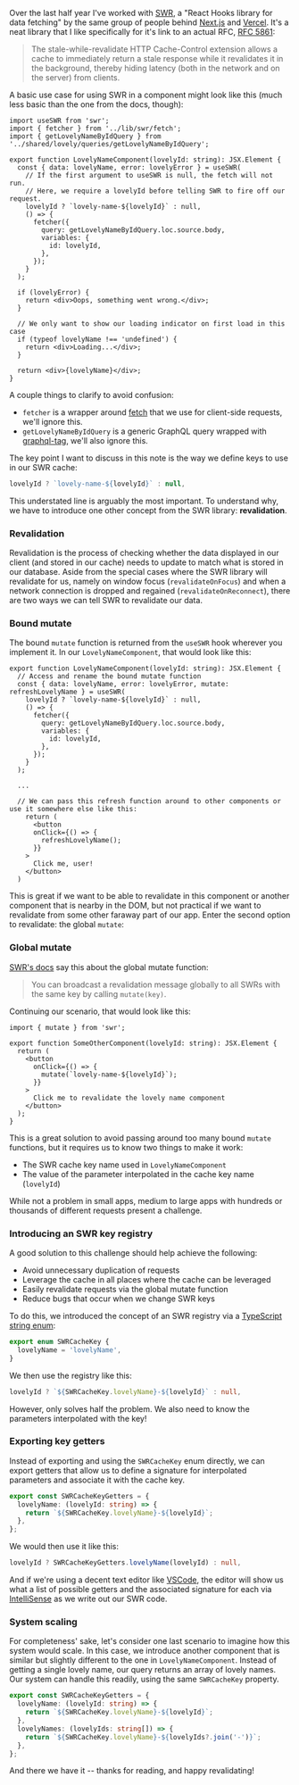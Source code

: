 <!--
title: SWR keys and revalidation
slug: /notes/swr-keys-and-revalidation
date: 2021-05-09
description: A solution to managing keys and revalidation for the SWR library.
categories: JS, TS
-->

Over the last half year I've worked with [SWR](https://swr.vercel.app), a "React Hooks library for data fetching" by the same group of people behind [Next.js](https://nextjs.org) and [Vercel](https://vercel.com). It's a neat library that I like specifically for it's link to an actual RFC, [RFC 5861](https://tools.ietf.org/html/rfc5861):

> The stale-while-revalidate HTTP Cache-Control extension allows a cache to immediately return a stale response while it revalidates it in the background, thereby hiding latency (both in the network and on the server) from clients.

A basic use case for using SWR in a component might look like this (much less basic than the one from the docs, though):

```tsx
import useSWR from 'swr';
import { fetcher } from '../lib/swr/fetch';
import { getLovelyNameByIdQuery } from '../shared/lovely/queries/getLovelyNameByIdQuery';

export function LovelyNameComponent(lovelyId: string): JSX.Element {
  const { data: lovelyName, error: lovelyError } = useSWR(
    // If the first argument to useSWR is null, the fetch will not run.
    // Here, we require a lovelyId before telling SWR to fire off our request.
    lovelyId ? `lovely-name-${lovelyId}` : null,
    () => {
      fetcher({
        query: getLovelyNameByIdQuery.loc.source.body,
        variables: {
          id: lovelyId,
        },
      });
    }
  );

  if (lovelyError) {
    return <div>Oops, something went wrong.</div>;
  }

  // We only want to show our loading indicator on first load in this case
  if (typeof lovelyName !== 'undefined') {
    return <div>Loading...</div>;
  }

  return <div>{lovelyName}</div>;
}
```

A couple things to clarify to avoid confusion:

- `fetcher` is a wrapper around [fetch](https://developer.mozilla.org/en-US/docs/Web/API/Fetch_API) that we use for client-side requests, we'll ignore this.
- `getLovelyNameByIdQuery` is a generic GraphQL query wrapped with [graphql-tag](https://github.com/apollographql/graphql-tag), we'll also ignore this.

The key point I want to discuss in this note is the way we define keys to use in our SWR cache:

```javascript
lovelyId ? `lovely-name-${lovelyId}` : null,
```

This understated line is arguably the most important. To understand why, we have to introduce one other concept from the SWR library: **revalidation**.

### Revalidation

Revalidation is the process of checking whether the data displayed in our client (and stored in our cache) needs to update to match what is stored in our database. Aside from the special cases where the SWR library will revalidate for us, namely on window focus (`revalidateOnFocus`) and when a network connection is dropped and regained (`revalidateOnReconnect`), there are two ways we can tell SWR to revalidate our data.

### Bound mutate

The bound `mutate` function is returned from the `useSWR` hook wherever you implement it. In our `LovelyNameComponent`, that would look like this:

```tsx
export function LovelyNameComponent(lovelyId: string): JSX.Element {
  // Access and rename the bound mutate function
  const { data: lovelyName, error: lovelyError, mutate: refreshLovelyName } = useSWR(
    lovelyId ? `lovely-name-${lovelyId}` : null,
    () => {
      fetcher({
        query: getLovelyNameByIdQuery.loc.source.body,
        variables: {
          id: lovelyId,
        },
      });
    }
  );

  ...

  // We can pass this refresh function around to other components or use it somewhere else like this:
	return (
	  <button
      onClick={() => {
        refreshLovelyName();
      }}
    >
      Click me, user!
    </button>
  )
```

This is great if we want to be able to revalidate in this component or another component that is nearby in the DOM, but not practical if we want to revalidate from some other faraway part of our app. Enter the second option to revalidate: the global `mutate`:

### Global mutate

[SWR's docs](https://swr.vercel.app/docs/mutation) say this about the global mutate function:

> You can broadcast a revalidation message globally to all SWRs with the same key by calling `mutate(key)`.

Continuing our scenario, that would look like this:

```tsx
import { mutate } from 'swr';

export function SomeOtherComponent(lovelyId: string): JSX.Element {
  return (
    <button
      onClick={() => {
        mutate(`lovely-name-${lovelyId}`);
      }}
    >
      Click me to revalidate the lovely name component
    </button>
  );
}
```

This is a great solution to avoid passing around too many bound `mutate` functions, but it requires us to know two things to make it work:

- The SWR cache key name used in `LovelyNameComponent`
- The value of the parameter interpolated in the cache key name (`lovelyId`)

While not a problem in small apps, medium to large apps with hundreds or thousands of different requests present a challenge.

### Introducing an SWR key registry

A good solution to this challenge should help achieve the following:

- Avoid unnecessary duplication of requests
- Leverage the cache in all places where the cache can be leveraged
- Easily revalidate requests via the global mutate function
- Reduce bugs that occur when we change SWR keys

To do this, we introduced the concept of an SWR registry via a [TypeScript string enum](https://www.typescriptlang.org/docs/handbook/enums.html#string-enums):

```typescript
export enum SWRCacheKey {
  lovelyName = 'lovelyName',
}
```

We then use the registry like this:

```typescript
lovelyId ? `${SWRCacheKey.lovelyName}-${lovelyId}` : null,
```

However, only solves half the problem. We also need to know the parameters interpolated with the key!

### Exporting key getters

Instead of exporting and using the `SWRCacheKey` enum directly, we can export getters that allow us to define a signature for interpolated parameters and associate it with the cache key.

```typescript
export const SWRCacheKeyGetters = {
  lovelyName: (lovelyId: string) => {
    return `${SWRCacheKey.lovelyName}-${lovelyId}`;
  },
};
```

We would then use it like this:

```typescript
lovelyId ? SWRCacheKeyGetters.lovelyName(lovelyId) : null,
```

And if we're using a decent text editor like [VSCode](https://code.visualstudio.com), the editor will show us what a list of possible getters and the associated signature for each via [IntelliSense](https://code.visualstudio.com/docs/editor/intellisense) as we write out our SWR code.

### System scaling

For completeness' sake, let's consider one last scenario to imagine how this system would scale. In this case, we introduce another component that is similar but slightly different to the one in `LovelyNameComponent`. Instead of getting a single lovely name, our query returns an array of lovely names. Our system can handle this readily, using the same `SWRCacheKey` property.

```typescript
export const SWRCacheKeyGetters = {
  lovelyName: (lovelyId: string) => {
    return `${SWRCacheKey.lovelyName}-${lovelyId}`;
  },
  lovelyNames: (lovelyIds: string[]) => {
    return `${SWRCacheKey.lovelyName}-${lovelyIds?.join('-')}`;
  },
};
```

And there we have it -- thanks for reading, and happy revalidating!
